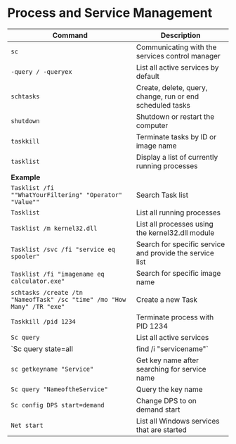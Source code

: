 # Process and Service Management

| **Command** | **Description** |
|----------|-----------------|
| `sc` | Communicating with the services control manager|
| `-query / -queryex` | List all active services by default |
| `schtasks` | Create, delete, query, change, run or end scheduled tasks |
| `shutdown` | Shutdown or restart the computer|
| `taskkill` | Terminate tasks by ID or image name |
| `tasklist` | Display a list of currently running processes |
| **Example** | 
| `Tasklist /fi ""WhatYourFiltering" "Operator" "Value""` | Search Task list |
| `Tasklist` | List all running processes |
| `Tasklist /m kernel32.dll` | List all processes using the kernel32.dll module |
| `Tasklist /svc /fi "service eq spooler"` | Search for specific service and provide the service list |
| `Tasklist /fi "imagename eq calculator.exe"` | Search for specific image name|
| `schtasks /create /tn "NameofTask" /sc "time" /mo "How Many" /TR "exe"` | Create a new Task |
| `Taskkill /pid 1234` | Terminate process with PID 1234 |
| `Sc query` | List all active services |
| `Sc query state=all | find /i "servicename"` | Search services|
| `sc getkeyname "Service"` | Get key name after searching for service name |
| `Sc query "NameoftheService"` |Query the key name|
| `Sc config DPS start=demand` | Change DPS to on demand start |
| `Net start` | List all Windows services that are started |